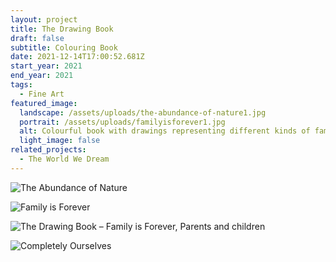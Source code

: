 ```yaml
---
layout: project
title: The Drawing Book
draft: false
subtitle: Colouring Book
date: 2021-12-14T17:00:52.681Z
start_year: 2021
end_year: 2021
tags:
  - Fine Art
featured_image:
  landscape: /assets/uploads/the-abundance-of-nature1.jpg
  portrait: /assets/uploads/familyisforever1.jpg
  alt: Colourful book with drawings representing different kinds of families
  light_image: false
related_projects:
  - The World We Dream
---
```



![The Abundance of Nature](/assets/uploads/the-abundance-of-nature2.jpg "The Abundance of Nature")

![Family is Forever](/assets/uploads/familyisforever1.jpg "Family is Forever")

![The Drawing Book  – Family is Forever, Parents and children](/assets/uploads/familyisforever3.jpg "Family is Forever")

![Completely Ourselves](/assets/uploads/completelyourselves.jpg "Completely Ourselves")